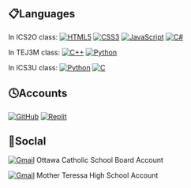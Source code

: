 ## 📋Languages
In ICS2O class:
[![HTML5](https://img.shields.io/badge/html5-%23E34F26.svg?style=for-the-badge&logo=html5&logoColor=white)](https://github.com/Youngwook-Go?tab=repositories&q=&type=&language=html)
[![CSS3](https://img.shields.io/badge/css3-%231572B6.svg?style=for-the-badge&logo=css3&logoColor=white)](https://github.com/Youngwook-Go?tab=repositories&q=&type=&language=html)
[![JavaScript](https://img.shields.io/badge/javascript-%23323330.svg?style=for-the-badge&logo=javascript&logoColor=%23F7DF1E)](https://github.com/Youngwook-Go?tab=repositories&q=&type=&language=html)
[![C#](https://img.shields.io/badge/c%23-%23239120.svg?style=for-the-badge&logo=c-sharp&logoColor=white)](https://github.com/Youngwook-Go?tab=repositories&q=&type=&language=c%23)

In TEJ3M class:
[![C++](https://img.shields.io/badge/c++-%2300599C.svg?style=for-the-badge&logo=c%2B%2B&logoColor=white)](https://github.com/Youngwook-Go?tab=repositories&q=&type=&language=c%2B%2B)
[![Python](https://img.shields.io/badge/python-3670A0?style=for-the-badge&logo=python&logoColor=ffdd54)](https://github.com/Youngwook-Go?tab=repositories&q=&type=&language=python)

In ICS3U class:
[![Python](https://img.shields.io/badge/python-3670A0?style=for-the-badge&logo=python&logoColor=ffdd54)](https://github.com/orgs/MTHS-ICS3U-1-2023/repositories)
[![C](https://img.shields.io/badge/c-%2300599C.svg?style=for-the-badge&logo=c&logoColor=white)](https://github.com/orgs/MTHS-ICS3U-1-2023/repositories)

## 🕓Accounts
[![GitHub](https://img.shields.io/badge/github-%23121011.svg?style=for-the-badge&logo=github&logoColor=white)](https://github.com/Youngwook-Go)
[![Replit](https://img.shields.io/badge/Replit-DD1200?style=for-the-badge&logo=Replit&logoColor=white)](https://replit.com/@Youngwook-Go)

## 💬Soclal

[![Gmail](https://img.shields.io/badge/Gmail-D14836?style=for-the-badge&logo=gmail&logoColor=white)](mailto:youngwook.go@stu.ocsb.ca)   Ottawa Catholic School Board Account

[![Gmail](https://img.shields.io/badge/Gmail-D14836?style=for-the-badge&logo=gmail&logoColor=white)](mailto:youngwook.go@mths.ca)   Mother Teressa High School Account
